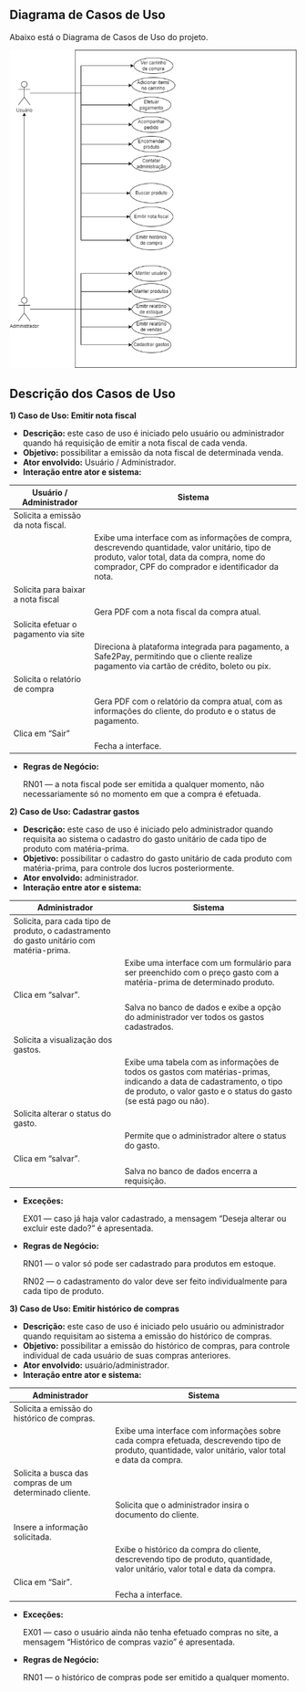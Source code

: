 ## Diagrama de Casos de Uso

Abaixo está o Diagrama de Casos de Uso do projeto.

![Casos de Uso](../imagens/casos-uso.png 'Diagrama de casos de uso do projeto')

## Descrição dos Casos de Uso

**1) Caso de Uso: Emitir nota fiscal**

- **Descrição:** este caso de uso é iniciado pelo usuário ou administrador quando há requisição de emitir a nota fiscal de cada venda.
- **Objetivo:** possibilitar a emissão da nota fiscal de determinada venda.
- **Ator envolvido:** Usuário / Administrador.
- **Interação entre ator e sistema:**

| Usuário / Administrador               | Sistema                                                                                                                                                                                              |
| ------------------------------------- | ---------------------------------------------------------------------------------------------------------------------------------------------------------------------------------------------------- |
| Solicita a emissão da nota fiscal.    |                                                                                                                                                                                                      |
|                                       | Exibe uma interface com as informações de compra, descrevendo quantidade, valor unitário, tipo de produto, valor total, data da compra, nome do comprador, CPF do comprador e identificador da nota. |
| Solicita para baixar a nota fiscal    |                                                                                                                                                                                                      |
|                                       | Gera PDF com a nota fiscal da compra atual.                                                                                                                                                          |
| Solicita efetuar o pagamento via site |                                                                                                                                                                                                      |
|                                       | Direciona à plataforma integrada para pagamento, a Safe2Pay, permitindo que o cliente realize pagamento via cartão de crédito, boleto ou pix.                                                        |
| Solicita o relatório de compra        |                                                                                                                                                                                                      |
|                                       | Gera PDF com o relatório da compra atual, com as informações do cliente, do produto e o status de pagamento.                                                                                         |
| Clica em “Sair”                       |                                                                                                                                                                                                      |
|                                       | Fecha a interface.                                                                                                                                                                                   |

- **Regras de Negócio:**

  RN01 — a nota fiscal pode ser emitida a qualquer momento, não necessariamente só no momento em que a compra é efetuada.

**2) Caso de Uso: Cadastrar gastos**

- **Descrição:** este caso de uso é iniciado pelo administrador quando requisita ao sistema o cadastro do gasto unitário de cada tipo de produto com matéria-prima.
- **Objetivo:** possibilitar o cadastro do gasto unitário de cada produto com matéria-prima, para controle dos lucros posteriormente.
- **Ator envolvido:** administrador.
- **Interação entre ator e sistema:**

| Administrador                                                                             | Sistema                                                                                                                                                                                    |
| ----------------------------------------------------------------------------------------- | ------------------------------------------------------------------------------------------------------------------------------------------------------------------------------------------ |
| Solicita, para cada tipo de produto, o cadastramento do gasto unitário com matéria-prima. |                                                                                                                                                                                            |
|                                                                                           | Exibe uma interface com um formulário para ser preenchido com o preço gasto com a matéria-prima de determinado produto.                                                                    |
| Clica em “salvar”.                                                                        |                                                                                                                                                                                            |
|                                                                                           | Salva no banco de dados e exibe a opção do administrador ver todos os gastos cadastrados.                                                                                                  |
| Solicita a visualização dos gastos.                                                       |                                                                                                                                                                                            |
|                                                                                           | Exibe uma tabela com as informações de todos os gastos com matérias-primas, indicando a data de cadastramento, o tipo de produto, o valor gasto e o status do gasto (se está pago ou não). |
| Solicita alterar o status do gasto.                                                       |                                                                                                                                                                                            |
|                                                                                           | Permite que o administrador altere o status do gasto.                                                                                                                                      |
| Clica em “salvar”.                                                                        |                                                                                                                                                                                            |
|                                                                                           | Salva no banco de dados encerra a requisição.                                                                                                                                              |

- **Exceções:**

  EX01 — caso já haja valor cadastrado, a mensagem “Deseja alterar ou excluir este dado?” é apresentada.

- **Regras de Negócio:**

  RN01 — o valor só pode ser cadastrado para produtos em estoque.

  RN02 — o cadastramento do valor deve ser feito individualmente para cada tipo de produto.

**3) Caso de Uso: Emitir histórico de compras**

- **Descrição:** este caso de uso é iniciado pelo usuário ou administrador quando requisitam ao sistema a emissão do histórico de compras.
- **Objetivo:** possibilitar a emissão do histórico de compras, para controle individual de cada usuário de suas compras anteriores.
- **Ator envolvido:** usuário/administrador.
- **Interação entre ator e sistema:**

| Administrador                                           | Sistema                                                                                                                                                |
| ------------------------------------------------------- | ------------------------------------------------------------------------------------------------------------------------------------------------------ |
| Solicita a emissão do histórico de compras.             |                                                                                                                                                        |
|                                                         | Exibe uma interface com informações sobre cada compra efetuada, descrevendo tipo de produto, quantidade, valor unitário, valor total e data da compra. |
| Solicita a busca das compras de um determinado cliente. |                                                                                                                                                        |
|                                                         | Solicita que o administrador insira o documento do cliente.                                                                                            |
| Insere a informação solicitada.                         |                                                                                                                                                        |
|                                                         | Exibe o histórico da compra do cliente, descrevendo tipo de produto, quantidade, valor unitário, valor total e data da compra.                         |
| Clica em “Sair”.                                        |                                                                                                                                                        |
|                                                         | Fecha a interface.                                                                                                                                     |

- **Exceções:**

  EX01 — caso o usuário ainda não tenha efetuado compras no site, a mensagem “Histórico de compras vazio” é apresentada.

- **Regras de Negócio:**

  RN01 — o histórico de compras pode ser emitido a qualquer momento.
